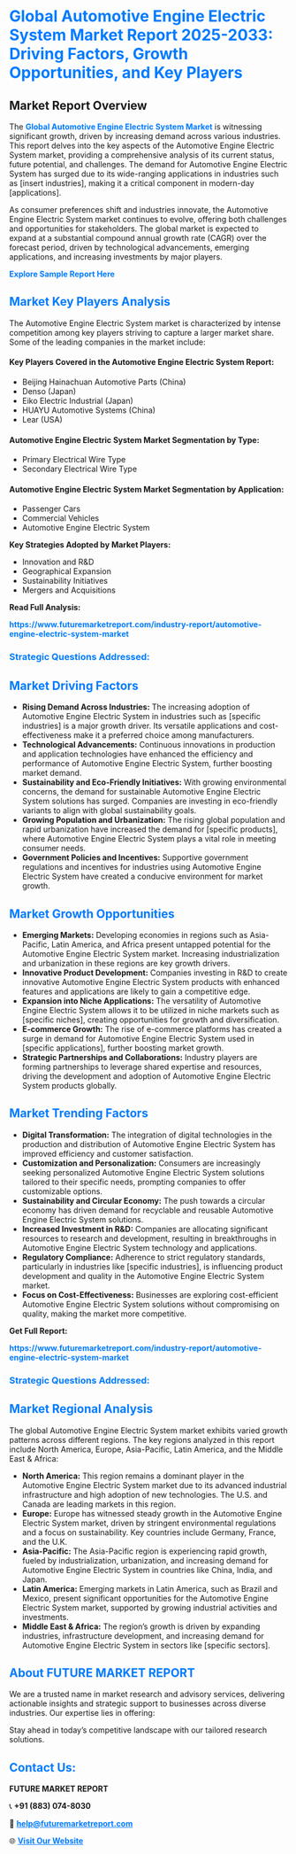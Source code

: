 <h1 style="color: #007BFF;">Global Automotive Engine Electric System Market Report 2025-2033: Driving Factors, Growth Opportunities, and Key Players</h1>

<section id="overview">
<h2>Market Report Overview</h2>
<p>The <a href="https://www.futuremarketreport.com/industry-report/automotive-engine-electric-system-market" style="color: #007BFF; text-decoration: none;"><strong>Global Automotive Engine Electric System Market</strong></a> is witnessing significant growth, driven by increasing demand across various industries. This report delves into the key aspects of the Automotive Engine Electric System market, providing a comprehensive analysis of its current status, future potential, and challenges. The demand for Automotive Engine Electric System has surged due to its wide-ranging applications in industries such as [insert industries], making it a critical component in modern-day [applications].</p>
<p>As consumer preferences shift and industries innovate, the Automotive Engine Electric System market continues to evolve, offering both challenges and opportunities for stakeholders. The global market is expected to expand at a substantial compound annual growth rate (CAGR) over the forecast period, driven by technological advancements, emerging applications, and increasing investments by major players.</p>
</section>

<section id="overview">
<p><a href="https://www.futuremarketreport.com/request-sample/reportId=110945" style="color: #007BFF; text-decoration: none;"><strong>Explore Sample Report Here</strong></a></p>
</section>

<section id="key-players">
<h2 style="color: #007BFF;">Market Key Players Analysis</h2>
<p>The Automotive Engine Electric System market is characterized by intense competition among key players striving to capture a larger market share. Some of the leading companies in the market include:</p>
<h4>Key Players Covered in the Automotive Engine Electric System Report:</h4>
<ul><li>Beijing Hainachuan Automotive Parts (China)</li><li>Denso (Japan)</li><li>Eiko Electric Industrial (Japan)</li><li>HUAYU Automotive Systems (China)</li><li>Lear (USA)</li></ul>
<h4>Automotive Engine Electric System Market Segmentation by Type:</h4>
<ul><li>Primary Electrical Wire Type</li><li>Secondary Electrical Wire Type</li></ul>

<h4>Automotive Engine Electric System Market Segmentation by Application:</h4>
<ul><li>Passenger Cars</li><li>Commercial Vehicles</li><li>Automotive Engine Electric System</li></ul>
<p><strong>Key Strategies Adopted by Market Players:</strong></p>
<ul>
<li>Innovation and R&D</li>
<li>Geographical Expansion</li>
<li>Sustainability Initiatives</li>
<li>Mergers and Acquisitions</li>
</ul>
</section>

<section>
<p><strong>Read Full Analysis: </strong></p><a href="https://www.futuremarketreport.com/industry-report/automotive-engine-electric-system-market" style="color: #007BFF; text-decoration: none;"><strong>https://www.futuremarketreport.com/industry-report/automotive-engine-electric-system-market</strong></a>
<h3 style="color: #007BFF;">Strategic Questions Addressed:</h3>
</section>

<section id="driving-factors">
<h2 style="color: #007BFF;">Market Driving Factors</h2>
<ul>
<li><strong>Rising Demand Across Industries:</strong> The increasing adoption of Automotive Engine Electric System in industries such as [specific industries] is a major growth driver. Its versatile applications and cost-effectiveness make it a preferred choice among manufacturers.</li>
<li><strong>Technological Advancements:</strong> Continuous innovations in production and application technologies have enhanced the efficiency and performance of Automotive Engine Electric System, further boosting market demand.</li>
<li><strong>Sustainability and Eco-Friendly Initiatives:</strong> With growing environmental concerns, the demand for sustainable Automotive Engine Electric System solutions has surged. Companies are investing in eco-friendly variants to align with global sustainability goals.</li>
<li><strong>Growing Population and Urbanization:</strong> The rising global population and rapid urbanization have increased the demand for [specific products], where Automotive Engine Electric System plays a vital role in meeting consumer needs.</li>
<li><strong>Government Policies and Incentives:</strong> Supportive government regulations and incentives for industries using Automotive Engine Electric System have created a conducive environment for market growth.</li>
</ul>
</section>

<section id="growth-opportunities">
<h2 style="color: #007BFF;">Market Growth Opportunities</h2>
<ul>
<li><strong>Emerging Markets:</strong> Developing economies in regions such as Asia-Pacific, Latin America, and Africa present untapped potential for the Automotive Engine Electric System market. Increasing industrialization and urbanization in these regions are key growth drivers.</li>
<li><strong>Innovative Product Development:</strong> Companies investing in R&D to create innovative Automotive Engine Electric System products with enhanced features and applications are likely to gain a competitive edge.</li>
<li><strong>Expansion into Niche Applications:</strong> The versatility of Automotive Engine Electric System allows it to be utilized in niche markets such as [specific niches], creating opportunities for growth and diversification.</li>
<li><strong>E-commerce Growth:</strong> The rise of e-commerce platforms has created a surge in demand for Automotive Engine Electric System used in [specific applications], further boosting market growth.</li>
<li><strong>Strategic Partnerships and Collaborations:</strong> Industry players are forming partnerships to leverage shared expertise and resources, driving the development and adoption of Automotive Engine Electric System products globally.</li>
</ul>
</section>

<section id="trending-factors">
<h2 style="color: #007BFF;">Market Trending Factors</h2>
<ul>
<li><strong>Digital Transformation:</strong> The integration of digital technologies in the production and distribution of Automotive Engine Electric System has improved efficiency and customer satisfaction.</li>
<li><strong>Customization and Personalization:</strong> Consumers are increasingly seeking personalized Automotive Engine Electric System solutions tailored to their specific needs, prompting companies to offer customizable options.</li>
<li><strong>Sustainability and Circular Economy:</strong> The push towards a circular economy has driven demand for recyclable and reusable Automotive Engine Electric System solutions.</li>
<li><strong>Increased Investment in R&D:</strong> Companies are allocating significant resources to research and development, resulting in breakthroughs in Automotive Engine Electric System technology and applications.</li>
<li><strong>Regulatory Compliance:</strong> Adherence to strict regulatory standards, particularly in industries like [specific industries], is influencing product development and quality in the Automotive Engine Electric System market.</li>
<li><strong>Focus on Cost-Effectiveness:</strong> Businesses are exploring cost-efficient Automotive Engine Electric System solutions without compromising on quality, making the market more competitive.</li>
</ul>
</section>

<section>
<p><strong>Get Full Report: </strong></p><a href="https://www.futuremarketreport.com/industry-report/automotive-engine-electric-system-market" style="color: #007BFF; text-decoration: none;"><strong>https://www.futuremarketreport.com/industry-report/automotive-engine-electric-system-market</strong></a>
<h3 style="color: #007BFF;">Strategic Questions Addressed:</h3>
</section>


<section id="regional-analysis">
<h2 style="color: #007BFF;">Market Regional Analysis</h2>
<p>The global Automotive Engine Electric System market exhibits varied growth patterns across different regions. The key regions analyzed in this report include North America, Europe, Asia-Pacific, Latin America, and the Middle East & Africa:</p>
<ul>
<li><strong>North America:</strong> This region remains a dominant player in the Automotive Engine Electric System market due to its advanced industrial infrastructure and high adoption of new technologies. The U.S. and Canada are leading markets in this region.</li>
<li><strong>Europe:</strong> Europe has witnessed steady growth in the Automotive Engine Electric System market, driven by stringent environmental regulations and a focus on sustainability. Key countries include Germany, France, and the U.K.</li>
<li><strong>Asia-Pacific:</strong> The Asia-Pacific region is experiencing rapid growth, fueled by industrialization, urbanization, and increasing demand for Automotive Engine Electric System in countries like China, India, and Japan.</li>
<li><strong>Latin America:</strong> Emerging markets in Latin America, such as Brazil and Mexico, present significant opportunities for the Automotive Engine Electric System market, supported by growing industrial activities and investments.</li>
<li><strong>Middle East & Africa:</strong> The region’s growth is driven by expanding industries, infrastructure development, and increasing demand for Automotive Engine Electric System in sectors like [specific sectors].</li>
</ul>
</section>

<footer>
<h2 style="color: #007BFF;">About FUTURE MARKET REPORT</h2>
<p>We are a trusted name in market research and advisory services, delivering actionable insights and strategic support to businesses across diverse industries. Our expertise lies in offering:</p>

<p>Stay ahead in today’s competitive landscape with our tailored research solutions.</p>

<h2 style="color: #007BFF;">Contact Us:</h2>
<p><strong>FUTURE MARKET REPORT</strong></p>
<p>📞 <strong>+91 (883) 074-8030</strong></p>
<p>📧 <strong><a href="mailto:help@futuremarketreport.com" style="color: #007BFF;">help@futuremarketreport.com</a></strong></p>
<p>🌐 <strong><a href="https://www.futuremarketreport.com/" style="color: #007BFF;">Visit Our Website</a></strong></p>
</footer>